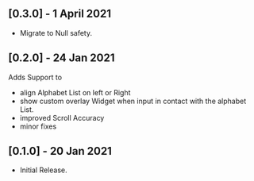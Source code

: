 <!-- ## [0.4.0] - 1 April 2021

- Improve overlay widget positioning.
- renamed the "waterMark" property to "overlayWidget" -->

## [0.3.0] - 1 April 2021

- Migrate to Null safety.

## [0.2.0] - 24 Jan 2021

Adds Support to

- align Alphabet List on left or Right
- show custom overlay Widget when input in contact with the alphabet List.
- improved Scroll Accuracy
- minor fixes

## [0.1.0] - 20 Jan 2021

- Initial Release.
